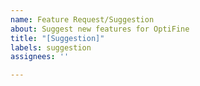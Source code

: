 ```yaml
---
name: Feature Request/Suggestion
about: Suggest new features for OptiFine
title: "[Suggestion]"
labels: suggestion
assignees: ''

---
```



